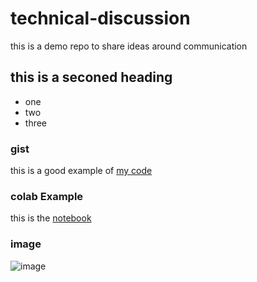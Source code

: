 # technical-discussion
this is a demo repo to share ideas around communication


## this is a seconed heading
* one
* two
* three


### gist
this is a good example of [my code](https://gist.github.com/AHMED1276554/5d86a1abe19c2699e33a3d912219cc5d)


### colab Example 
this is the [notebook](https://colab.research.google.com/drive/1xUgSYDuzRrpxEcitbbgWFfXKyPQuyPqd?usp=sharing)


### image
![image](https://github.com/user-attachments/assets/1edfc2e9-b588-4e4f-8114-f895ca7e3709)
